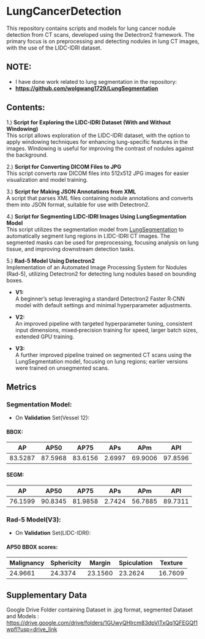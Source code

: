 # LungCancerDetection
This repository contains scripts and models for lung cancer nodule detection from CT scans, developed using the Detectron2 framework. The primary focus is on preprocessing and detecting nodules in lung CT images, with the use of the LIDC-IDRI dataset.

 ## **NOTE:**  
 * I have done work related to lung segmentation in the repository:  
 * **https://github.com/wolgwang1729/LungSegmentation**
 

## Contents:
1.) **Script for Exploring the LIDC-IDRI Dataset (With and Without Windowing)**<br />
This script allows exploration of the LIDC-IDRI dataset, with the option to apply windowing techniques for enhancing lung-specific features in the images. Windowing is useful for improving the contrast of nodules against the background.

2.) **Script for Converting DICOM Files to JPG**<br />
This script converts raw DICOM files into 512x512 JPG images for easier visualization and model training.

3.) **Script for Making JSON Annotations from XML**<br />
A script that parses XML files containing nodule annotations and converts them into JSON format, suitable for use with Detectron2.

4.) **Script for Segmenting LIDC-IDRI Images Using LungSegmentation Model**<br />
This script utilizes the segmentation model from [LungSegmentation](https://github.com/wolgwang1729/LungSegmentation) to automatically segment lung regions in LIDC-IDRI CT images. The segmented masks can be used for preprocessing, focusing analysis on lung tissue, and improving downstream detection tasks.

5.) **Rad-5 Model Using Detectron2**<br />
Implementation of an Automated Image Processing System for Nodules (Rad-5), utilizing Detectron2 for detecting lung nodules based on bounding boxes.

- **V1:**  
  A beginner’s setup leveraging a standard Detectron2 Faster R‑CNN model with default settings and minimal hyperparameter adjustments.

- **V2:**  
  An improved pipeline with targeted hyperparameter tuning, consistent input dimensions, mixed‑precision training for speed, larger batch sizes, extended GPU training.

- **V3:**  
  A further improved pipeline trained on segmented CT scans using the LungSegmentation model, focusing on lung regions; earlier versions were trained on unsegmented scans.

## Metrics

### Segmentation Model:

- On **Validation** Set(Vessel 12):

#### BBOX:
| AP     | AP50   | AP75   | APs    | APm    | APl    |
|--------|--------|--------|--------|--------|--------|
| 83.5287| 87.5968| 83.6156| 2.6997 | 69.9006| 97.8596|

#### SEGM:
| AP     | AP50   | AP75   | APs    | APm    | APl    |
|--------|--------|--------|--------|--------|--------|
| 76.1599| 90.8345| 81.9858| 2.7424 | 56.7885| 89.7311|

### Rad-5 Model(V3):

- On **Validation** Set(LIDC-IDRI):

#### AP50 BBOX scores:
| Malignancy | Sphericity | Margin  | Spiculation | Texture  |
|------------|------------|---------|-------------|----------|
| 24.9661    | 24.3374    | 23.1560 | 23.2624    | 16.7609  |



## Supplementary Data

Google Drive Folder containing Dataset in .jpg format, segmented Dataset and Models : https://drive.google.com/drive/folders/1GUwyQHlrcm83dpVlTxQq1QFEGQf1wpfI?usp=drive_link



